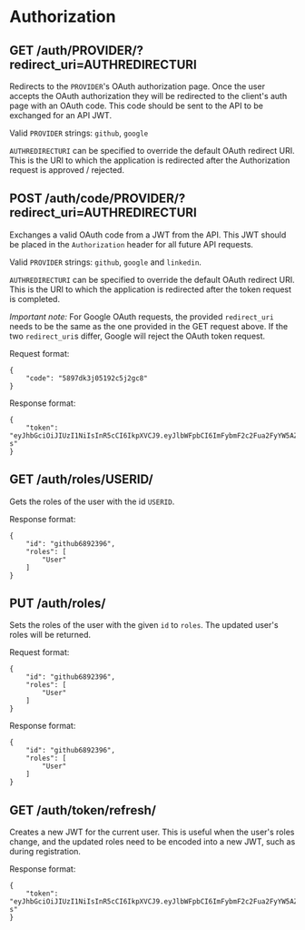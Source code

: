 Authorization
=============

GET /auth/PROVIDER/?redirect_uri=AUTHREDIRECTURI
------------------------------------------------

Redirects to the `PROVIDER`'s OAuth authorization page. Once the user accepts the OAuth authorization they will be redirected to the client's auth page with an OAuth code. This code should be sent to the API to be exchanged for an API JWT.

Valid `PROVIDER` strings: `github`, `google`

`AUTHREDIRECTURI` can be specified to override the default OAuth redirect URI. This is the URI to which the application is redirected after the Authorization request is approved / rejected.

POST /auth/code/PROVIDER/?redirect_uri=AUTHREDIRECTURI
------------------------------------------------------

Exchanges a valid OAuth code from a JWT from the API. This JWT should be placed in the `Authorization` header for all future API requests.

Valid `PROVIDER` strings: `github`, `google` and `linkedin`.

`AUTHREDIRECTURI` can be specified to override the default OAuth redirect URI. This is the URI to which the application is redirected after the token request is completed.

*Important note:* For Google OAuth requests, the provided `redirect_uri` needs to be the same as the one provided in the GET request above. If the two `redirect_uri`s differ, Google will reject the OAuth token request.

Request format:
```
{
	"code": "5897dk3j05192c5j2gc8"
}
```

Response format:
```
{
	"token": "eyJhbGciOiJIUzI1NiIsInR5cCI6IkpXVCJ9.eyJlbWFpbCI6ImFybmF2c2Fua2FyYW5AZ21haWwuY29tIiwiZXhwIjoxNTI1ODQ1MzA0LCJpZCI6MCwicm9sZXMiOlsiVXNlciJdfQ.lYxFGSNDU9q7FoQHNHGvpKu1fTHf8yHsKPg8FDt9L-s"
}
```
GET /auth/roles/USERID/
--------------------------

Gets the roles of the user with the id `USERID`.

Response format:
```
{
	"id": "github6892396",
	"roles": [
		"User"
	]
}
```

PUT /auth/roles/
-----------------

Sets the roles of the user with the given `id` to `roles`. The updated user's roles will be returned.

Request format:
```
{
	"id": "github6892396",
	"roles": [
		"User"
	]
}
```

Response format:
```
{
	"id": "github6892396",
	"roles": [
		"User"
	]
}
```

GET /auth/token/refresh/
-----------------

Creates a new JWT for the current user. This is useful when the user's roles change, and the updated roles need to be encoded into a new JWT, such as during registration. 

Response format:
```
{
	"token": "eyJhbGciOiJIUzI1NiIsInR5cCI6IkpXVCJ9.eyJlbWFpbCI6ImFybmF2c2Fua2FyYW5AZ21haWwuY29tIiwiZXhwIjoxNTI1ODQ1MzA0LCJpZCI6MCwicm9sZXMiOlsiVXNlciJdfQ.lYxFGSNDU9q7FoQHNHGvpKu1fTHf8yHsKPg8FDt9L-s"
}
```

